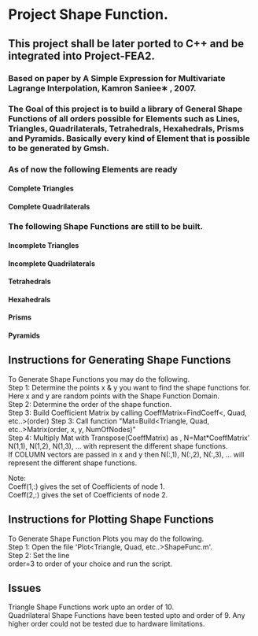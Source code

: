 # Project Shape Function.
## This project shall be later ported to C++ and be integrated into Project-FEA2.

### Based on paper by A Simple Expression for Multivariate Lagrange Interpolation, Kamron Saniee∗ , 2007.  

###  The Goal of this project is to build a library of General Shape Functions of all orders possible for Elements such as Lines, Triangles, Quadrilaterals, Tetrahedrals, Hexahedrals, Prisms and Pyramids. Basically every kind of Element that is possible to be generated by Gmsh.



### As of now the following Elements are ready
#### Complete Triangles
#### Complete Quadrilaterals

### The following Shape Functions are still to be built.
#### Incomplete Triangles
#### Incomplete Quadrilaterals
#### Tetrahedrals
#### Hexahedrals
#### Prisms
#### Pyramids





## Instructions for Generating Shape Functions

To Generate Shape Functions you may do the following.  
Step 1: Determine the points x & y you want to find the shape functions for.  
Here x and y are random points with the Shape Function Domain.  
Step 2: Determine the order of the shape function.  
Step 3: Build Coefficient Matrix by calling CoeffMatrix=FindCoeff<, Quad, etc..>(order)
Step 3: Call function "Mat=Build<Triangle, Quad, etc..>Matrix(order, x, y, NumOfNodes)"  
Step 4: Multiply Mat with Transpose(CoeffMatrix) as ,  N=Mat*CoeffMatrix'  
N(1,1), N(1,2), N(1,3), ... with represent the different shape functions.  
If COLUMN vectors are passed in x and y then N(:,1), N(:,2), N(:,3), ... will
represent the different shape functions.  

Note:  
Coeff(1,:) gives the set of Coefficients of node 1.  
Coeff(2,:) gives the set of Coefficients of node 2.  

## Instructions for Plotting Shape Functions

To Generate Shape Function Plots you may do the following.  
Step 1: Open the file 'Plot<Triangle, Quad, etc..>ShapeFunc.m'.  
Step 2: Set the line  
            order=3
to order of your choice and run the script.  

## Issues

Triangle Shape Functions work upto an order of 10.  
Quadrilateral Shape Functions have been tested upto and order of 9. Any higher order could not be tested due to hardware limitations.  

